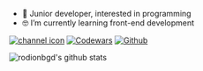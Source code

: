 - 👋 Junior developer, interested in programming
- 🤓 I’m currently learning front-end development

<span>[![channel icon](https://img.shields.io/badge/telegram-blue?logo=telegram)](https://t.me/rodionbgd)</span>
<span>[![Codewars](https://www.codewars.com/users/Rodionbgd/badges/micro)](https://www.codewars.com/users/Rodionbgd)</span>
<span>[![Github](https://img.shields.io/badge/-rodionbgd-black?style=flat&labelColor=black&logo=github&logoColor=white)](https://gitstats.me/rodionbgd)</span>

<!-- https://github.com/anuraghazra/github-readme-stats -->
![rodionbgd's github stats](https://github-readme-stats.vercel.app/api?username=rodionbgd&show_icons=true&count_private=true&include_all_commits=true&hide_title=true&theme=prussian)
